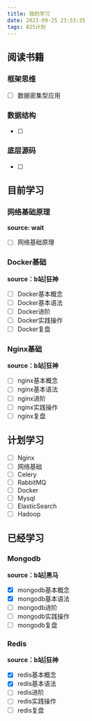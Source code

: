 ```yaml
---
title: 我的学习
date: 2021-09-25 23:53:35
tags: 825计划
---
```


## 阅读书籍

### 框架思维

- [ ] 数据密集型应用

### 数据结构

- [ ] 

### 底层源码

- [ ] 

## 目前学习

### 网络基础原理 

**source: wait**

- [ ] 网络基础原理

### Docker基础

**source：b站|狂神**

- [ ] Docker基本概念
- [ ] Docker基本语法
- [ ] Docker进阶
- [ ] Docker实践操作
- [ ] Docker复盘

### Nginx基础

**source：b站|狂神**

- [ ] nginx基本概念
- [ ] nginx基本语法
- [ ] nginx进阶
- [ ] nginx实践操作
- [ ] nginx复盘

## 计划学习

- [ ] Nginx
- [ ] 网络基础
- [ ] Celery
- [ ] RabbitMQ
- [ ] Docker
- [ ] Mysql
- [ ] ElasticSearch
- [ ] Hadoop

## 已经学习

### Mongodb

**source：b站|黑马**

- [x] mongodb基本概念
- [x] mongodb基本语法
- [ ] mongodb进阶
- [ ] mongodb实践操作
- [ ] mongodb复盘

### Redis

**source：b站|狂神**

- [x] redis基本概念
- [x] redis基本语法
- [ ] redis进阶
- [ ] redis实践操作
- [ ] redis复盘
